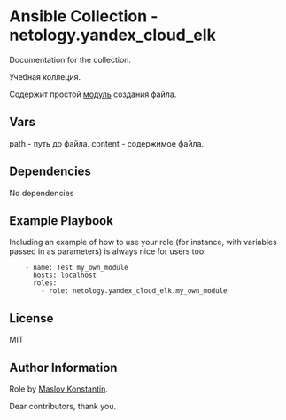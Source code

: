  Ansible Collection - netology.yandex_cloud_elk
=========

Documentation for the collection.

Учебная коллеция.

Содержит простой [модуль](plugins/modules/my_own_module.py) создания файла.

Vars
------------
path - путь до файла.
content - содержимое файла. 

Dependencies
------------

No dependencies

Example Playbook
----------------

Including an example of how to use your role (for instance, with variables passed in as parameters) is always nice for users too:


        - name: Test my_own_module
          hosts: localhost
          roles:
            - role: netology.yandex_cloud_elk.my_own_module
  
License
-------

MIT

Author Information
------------------


Role by [Maslov Konstantin](https://github.com/maslovkv).

Dear contributors, thank you.
